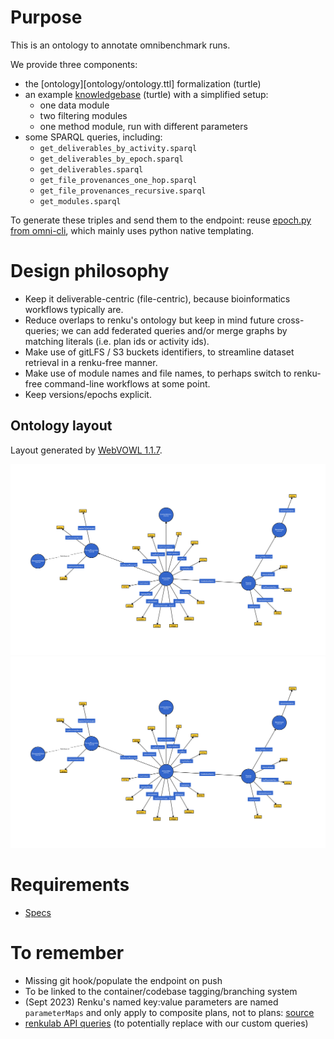 # Purpose

This is an ontology to annotate omnibenchmark runs.

We provide three components:
- the [ontology][ontology/ontology.ttl] formalization (turtle)
- an example [knowledgebase](knowledgebase/knowledgebase.ttl) (turtle) with a simplified setup:
  - one data module
  - two filtering modules
  - one method module, run with different parameters
- some SPARQL queries, including:
  - `get_deliverables_by_activity.sparql`
  - `get_deliverables_by_epoch.sparql`
  - `get_deliverables.sparql`
  - `get_file_provenances_one_hop.sparql`
  - `get_file_provenances_recursive.sparql`
  - `get_modules.sparql`

To generate these triples and send them to the endpoint: reuse [epoch.py from omni-cli](https://github.com/omnibenchmark/omni-cli/blob/main/omni_cli/epoch.py#L92), which mainly uses python native templating.

# Design philosophy

- Keep it deliverable-centric (file-centric), because bioinformatics workflows typically are.
- Reduce overlaps to renku's ontology but keep in mind future cross-queries; we can add federated queries and/or merge graphs by matching literals (i.e. plan ids or activity ids).
- Make use of gitLFS / S3 buckets identifiers, to streamline dataset retrieval in a renku-free manner.
- Make use of module names and file names, to perhaps switch to renku-free command-line workflows at some point.
- Keep versions/epochs explicit.

## Ontology layout

Layout generated by [WebVOWL 1.1.7](https://service.tib.eu/webvowl).

![Alt text](./docs/ontology.svg)<img src="./docs/ontology.svg">

# Requirements

- [Specs](https://docs.google.com/spreadsheets/d/1bH4hsf8JDUkoUxzoq_iX3kV00RaTIkKTCMXwgoDFK2w/edit#gid=0)

# To remember

- Missing git hook/populate the endpoint on push
- To be linked to the container/codebase tagging/branching system
- (Sept 2023) Renku's named key:value parameters are named `parameterMaps` and only apply to composite plans, not to plans: [source](https://swissdatasciencecenter.github.io/renku-ontology/#ParameterMapping)
- [renkulab API queries](https://github.com/SwissDataScienceCenter/renku-graph/tree/51f4425c8f3abaa09fef6dab74013baf7ceafedb/knowledge-graph) (to potentially replace with our custom queries)
